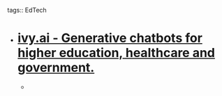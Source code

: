 tags:: EdTech

- # [ivy.ai - Generative chatbots for higher education, healthcare and government.](https://ivy.ai/)
	-